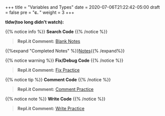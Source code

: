 +++
title = "Variables and Types"
date = 2020-07-06T21:22:42-05:00
draft = false
pre = "<b>c. </b>"
weight = 3
+++

**tldw(too long didn't watch):**

{{% notice info %}}
**Search Code**
{{% /notice %}}

>**Repl.it Comment:**
[Blank Notes](https://repl.it/@CodeWithGamez/commentandcommitblanknotes#main.py)

{{%expand "Completed Notes" %}}[Notes](https://repl.it/@CodeWithGamez/commentandcommitblanknotes#main.py){{% /expand%}}

{{% notice warning %}}
**Fix/Debug Code**
{{% /notice %}}

>**Repl.it Comment:**
[Fix Practice](https://repl.it/@CodeWithGamez/commentandcommitfix)

{{% notice tip %}}
**Comment Code**
{{% /notice %}}

>**Repl.it Comment:**
[Comment Practice](https://repl.it/@CodeWithGamez/commentandcommitcomment)

{{% notice note %}}
**Write Code**
{{% /notice %}}

>**Repl.it Comment:**
[Write Practice](https://repl.it/@CodeWithGamez/commentandcommitwrite)